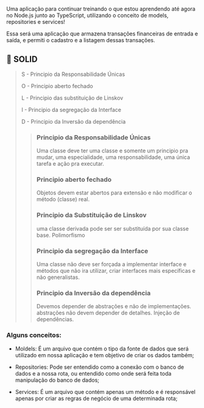 Uma aplicação para continuar treinando o que estou aprendendo até agora no Node.js junto ao TypeScript, utilizando o conceito de models, repositories e services!

Essa será uma aplicação  que armazena transações financeiras de entrada e saída, e permiti o cadastro e a listagem dessas transações.

##  :floppy_disk:  SOLID 

> S - Principio da Responsabilidade Únicas
>
> O - Principio aberto fechado
>
> L - Principio das substituição de Linskov
>
> I -  Principio da segregação da Interface
>
> D - Principio da Inversão da dependência
>
>>### Principio da Responsabilidade Únicas
>>
>>Uma classe deve ter uma classe e somente um principio pra mudar, uma especialidade, uma responsabilidade, uma única tarefa e ação pra executar. 
>>
>>### Principio aberto fechado
>>
>>Objetos devem estar abertos para  extensão e não modificar o método (classe) real. 
>>
>>### Principio da Substituição de Linskov
>>
>>uma classe derivada pode ser ser substituída por sua classe base. Polimorfismo 
>>
>>### Principio da segregação da Interface
>>
>>Uma classe não deve ser forçada a implementar interface e métodos que não ira utilizar, criar interfaces mais específicas e não generalistas.
>>
>>### Principio da Inversão da dependência
>>
>>Devemos depender de abstrações e não de implementações. abstrações não devem depender de detalhes. Injeção de dependências.


###  Alguns conceitos:

- Moldels: É um arquivo que contém o tipo da fonte de dados que será utilizado em nossa aplicação e tem objetivo de criar os dados também;

- Repositories: Pode ser entendido como a conexão com o banco de dados e a nossa rota, ou entendido como onde será feita toda manipulação do banco de dados;

- Services: É um arquivo que contém apenas um método e é responsável apenas por criar as regras de negócio de uma determinada rota;

